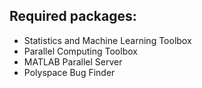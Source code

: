 ## Required packages:
- Statistics and Machine Learning Toolbox
- Parallel Computing Toolbox
- MATLAB Parallel Server
- Polyspace Bug Finder
